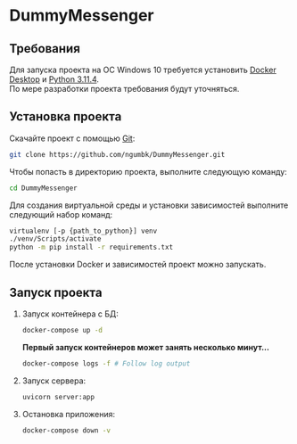 # DummyMessenger  
## Требования
Для запуска проекта на ОС Windows 10 требуется установить [Docker Desktop](https://docs.docker.com/desktop/install/windows-install/) и [Python 3.11.4](https://www.python.org/downloads/release/python-3114/).  
По мере разработки проекта требования будут уточняться.

## Установка проекта  
Скачайте проект с помощью [Git](http://git-scm.com/book/en/v2/Getting-Started-Installing-Git):

```sh
git clone https://github.com/ngumbk/DummyMessenger.git
```

Чтобы попасть в директорию проекта, выполните следующую команду:

```sh
cd DummyMessenger
```

Для создания виртуальной среды и установки зависимостей выполните следующий набор команд:
```sh
virtualenv [-p {path_to_python}] venv
./venv/Scripts/activate
python -m pip install -r requirements.txt
```
После установки Docker и зависимостей проект можно запускать.
## Запуск проекта
1. Запуск контейнера с БД:
    ```sh
    docker-compose up -d
    ```

    **Первый запуск контейнеров может занять несколько минут...**

    ```sh
    docker-compose logs -f # Follow log output
    ```

2. Запуск сервера:  
    ```sh
    uvicorn server:app
    ```

3. Остановка приложения:
    ```sh
    docker-compose down -v
    ```
